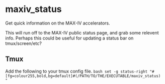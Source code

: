 # maxiv_status
Get quick information on the MAX-IV accelerators.

This will run off to the MAX-IV public status page, and grab some relevent info.  Perhaps this could be useful for updating a status bar on tmux/screen/etc?

## Tmux
Add the following to your tmux config file.
`bash
set -g status-right "#[fg=colour255,bold,bg=default]#(/PATH/TO/THE/EXECUTABLE/maxiv_status) "
`

